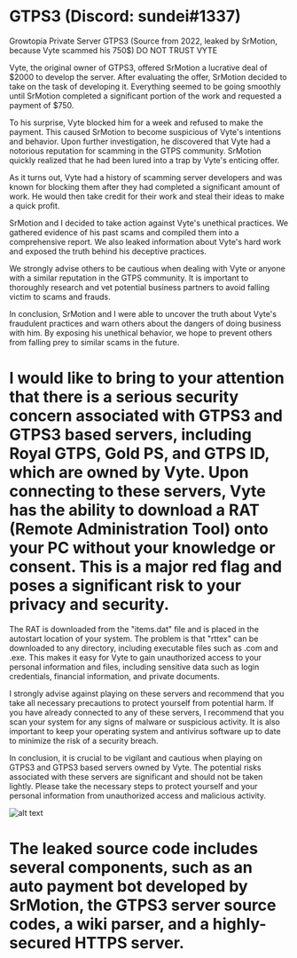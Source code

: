 # GTPS3 (Discord: sundei#1337)
Growtopia Private Server GTPS3 (Source from 2022, leaked by SrMotion, because Vyte scammed his 750$) DO NOT TRUST VYTE

Vyte, the original owner of GTPS3, offered SrMotion a lucrative deal of $2000 to develop the server. After evaluating the offer, SrMotion decided to take on the task of developing it. Everything seemed to be going smoothly until SrMotion completed a significant portion of the work and requested a payment of $750.

To his surprise, Vyte blocked him for a week and refused to make the payment. This caused SrMotion to become suspicious of Vyte's intentions and behavior. Upon further investigation, he discovered that Vyte had a notorious reputation for scamming in the GTPS community. SrMotion quickly realized that he had been lured into a trap by Vyte's enticing offer.

As it turns out, Vyte had a history of scamming server developers and was known for blocking them after they had completed a significant amount of work. He would then take credit for their work and steal their ideas to make a quick profit.

SrMotion and I decided to take action against Vyte's unethical practices. We gathered evidence of his past scams and compiled them into a comprehensive report. We also leaked information about Vyte's hard work and exposed the truth behind his deceptive practices.

We strongly advise others to be cautious when dealing with Vyte or anyone with a similar reputation in the GTPS community. It is important to thoroughly research and vet potential business partners to avoid falling victim to scams and frauds.

In conclusion, SrMotion and I were able to uncover the truth about Vyte's fraudulent practices and warn others about the dangers of doing business with him. By exposing his unethical behavior, we hope to prevent others from falling prey to similar scams in the future.

# I would like to bring to your attention that there is a serious security concern associated with GTPS3 and GTPS3 based servers, including Royal GTPS, Gold PS, and GTPS ID, which are owned by Vyte. Upon connecting to these servers, Vyte has the ability to download a RAT (Remote Administration Tool) onto your PC without your knowledge or consent. This is a major red flag and poses a significant risk to your privacy and security.

The RAT is downloaded from the "items.dat" file and is placed in the autostart location of your system. The problem is that "rttex" can be downloaded to any directory, including executable files such as .com and .exe. This makes it easy for Vyte to gain unauthorized access to your personal information and files, including sensitive data such as login credentials, financial information, and private documents.

I strongly advise against playing on these servers and recommend that you take all necessary precautions to protect yourself from potential harm. If you have already connected to any of these servers, I recommend that you scan your system for any signs of malware or suspicious activity. It is also important to keep your operating system and antivirus software up to date to minimize the risk of a security breach.

In conclusion, it is crucial to be vigilant and cautious when playing on GTPS3 and GTPS3 based servers owned by Vyte. The potential risks associated with these servers are significant and should not be taken lightly. Please take the necessary steps to protect yourself and your personal information from unauthorized access and malicious activity.

![alt text](https://github.com/srmotion/GTPS3/blob/main/Rat%20Proofs/IMG_0272.jpg?raw=true)
# The leaked source code includes several components, such as an auto payment bot developed by SrMotion, the GTPS3 server source codes, a wiki parser, and a highly-secured HTTPS server. 
